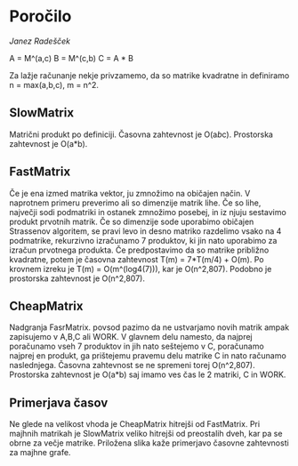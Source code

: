 # Poročilo

*Janez Radešček*

A = M^(a,c)
B = M^(c,b)
C = A * B

Za lažje računanje nekje privzamemo, da so matrike kvadratne in definiramo n = max(a,b,c), m = n^2.

## SlowMatrix

Matrični produkt po definiciji. Časovna zahtevnost je O(a*b*c). Prostorska zahtevnost je O(a*b).

## FastMatrix

Če je ena izmed matrika vektor, ju zmnožimo na običajen način. V naprotnem primeru preverimo ali so dimenzije matrik lihe. Če so lihe, največji sodi podmatriki in ostanek zmnožimo posebej, in iz njuju sestavimo produkt prvotnih matrik. Če so dimenzije sode uporabimo običajen Strassenov algoritem, se pravi levo in desno matriko razdelimo vsako na 4 podmatrike, rekurzivno izračunamo 7 produktov, ki jin nato uporabimo za izračun prvotnega produkta. Če predpostavimo da so matrike približno kvadratne, potem je časovna zahtevnost T(m) = 7*T(m/4) + O(m). Po krovnem izreku je T(m) = O(m^(log4(7))), kar je O(n^2,807). Podobno je prostorska zahtevnost je O(n^2,807).

## CheapMatrix

Nadgranja FasrMatrix. povsod pazimo da ne ustvarjamo novih matrik ampak zapisujemo v A,B,C ali WORK. V glavnem delu namesto, da najprej poračunamo vseh 7 produktov in jih nato seštejemo v C, poračunamo najprej en produkt, ga  prištejemu pravemu delu matrike C in nato računamo naslednjega. Časovna zahtevnost se ne spremeni torej O(n^2,807). Prostorska zahtevnost je O(a*b) saj imamo ves čas le 2 matriki, C in WORK.

## Primerjava časov

Ne glede na velikost vhoda je CheapMatrix hitrejši od FastMatrix.
Pri majhnih matrikah je SlowMatrix veliko hitrejši od preostalih dveh, kar pa se obrne za večje matrike. Priložena slika kaže primerjavo časovne zahtevnosti za majhne grafe.
